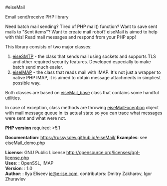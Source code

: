 #eiseMail

Email send/receive PHP library

Need batch mail sending? Tired of PHP mail() function? Want to save sent mails to "Sent items"? Want to create mail robot? eiseMail is aimed to help with this! Read mail messages and respond from your PHP app!

This library consists of two major classes:
1. [eiseSMTP](https://russysdev.github.io/eiseMail/#eisesmtp) - the class that sends mail using sockets and supports TLS and other required security features. Developed especially to make batch send much easier.
2. [eiseIMAP](https://russysdev.github.io/eiseMail/#eiseimap) - the class that reads mail with IMAP. It's not just a wrapper to native PHP IMAP, it is aimed to obtain message attachments in simpliest possible way.

Both classes are based on [eiseMail_base](https://russysdev.github.io/eiseMail/#eisemail_base) class that contains some handful utilities.

In case of exception, class methods are throwing [eiseMailException](https://russysdev.github.io/eiseMail/#eisemailexception) object with mail message queue in its actual state so you can trace what messages were sent and what were not.  

__PHP version__ required: >5.1

__Documentation__: https://russysdev.github.io/eiseMail/
__Examples__: see eiseMail_demo.php

__License__: GNU Public License <http://opensource.org/licenses/gpl-license.php>  
__Uses__: : OpenSSL, IMAP  
__Version__: : 1.0  
__Author__: : Ilya Eliseev <ie@e-ise.com>, contributors: Dmitry Zakharov, Igor Zhuravlev